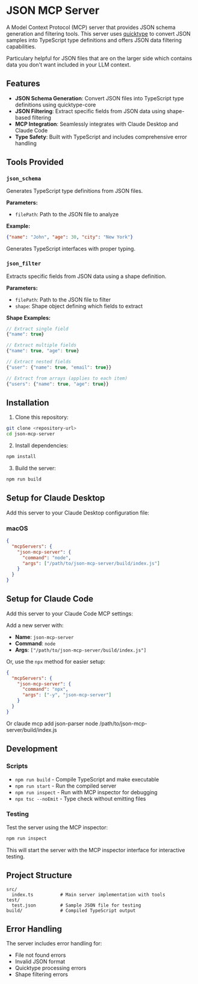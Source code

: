 # JSON MCP Server

A Model Context Protocol (MCP) server that provides JSON schema generation and filtering tools. This server uses [quicktype](https://github.com/quicktype/quicktype) to convert JSON samples into TypeScript type definitions and offers JSON data filtering capabilities.

Particulary helpful for JSON files that are on the larger side which contains data you don't want included in your LLM context. 

## Features

- **JSON Schema Generation**: Convert JSON files into TypeScript type definitions using quicktype-core
- **JSON Filtering**: Extract specific fields from JSON data using shape-based filtering
- **MCP Integration**: Seamlessly integrates with Claude Desktop and Claude Code
- **Type Safety**: Built with TypeScript and includes comprehensive error handling

## Tools Provided

### `json_schema`
Generates TypeScript type definitions from JSON files.

**Parameters:**
- `filePath`: Path to the JSON file to analyze

**Example:**
```json
{"name": "John", "age": 30, "city": "New York"}
```
Generates TypeScript interfaces with proper typing.

### `json_filter`
Extracts specific fields from JSON data using a shape definition.

**Parameters:**
- `filePath`: Path to the JSON file to filter
- `shape`: Shape object defining which fields to extract

**Shape Examples:**
```javascript
// Extract single field
{"name": true}

// Extract multiple fields
{"name": true, "age": true}

// Extract nested fields
{"user": {"name": true, "email": true}}

// Extract from arrays (applies to each item)
{"users": {"name": true, "age": true}}
```

## Installation

1. Clone this repository:
```bash
git clone <repository-url>
cd json-mcp-server
```

2. Install dependencies:
```bash
npm install
```

3. Build the server:
```bash
npm run build
```

## Setup for Claude Desktop

Add this server to your Claude Desktop configuration file:

### macOS
```json
{
  "mcpServers": {
    "json-mcp-server": {
      "command": "node",
      "args": ["/path/to/json-mcp-server/build/index.js"]
    }
  }
}
```

## Setup for Claude Code

Add this server to your Claude Code MCP settings:

Add a new server with:
   - **Name**: `json-mcp-server`
   - **Command**: `node`
   - **Args**: `["/path/to/json-mcp-server/build/index.js"]`


Or, use the `npx` method for easier setup:
```json
{
  "mcpServers": {
    "json-mcp-server": {
      "command": "npx",
      "args": ["-y", "json-mcp-server"]
    }
  }
}
```
Or
claude mcp add json-parser node /path/to/json-mcp-server/build/index.js

## Development

### Scripts
- `npm run build` - Compile TypeScript and make executable
- `npm run start` - Run the compiled server
- `npm run inspect` - Run with MCP inspector for debugging
- `npx tsc --noEmit` - Type check without emitting files

### Testing
Test the server using the MCP inspector:
```bash
npm run inspect
```

This will start the server with the MCP inspector interface for interactive testing.

## Project Structure

```
src/
  index.ts          # Main server implementation with tools
test/
  test.json         # Sample JSON file for testing
build/              # Compiled TypeScript output
```

## Error Handling

The server includes error handling for:
- File not found errors
- Invalid JSON format
- Quicktype processing errors
- Shape filtering errors